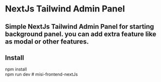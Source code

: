 # NextJs Tailwind Admin Panel

## Simple NextJs Tailwind Admin Panel for starting background panel. you can add extra feature like as modal or other features.

## Install

npm install <br />
npm run dev
#   m i s i - f r o n t e n d - n e x t J s  
 